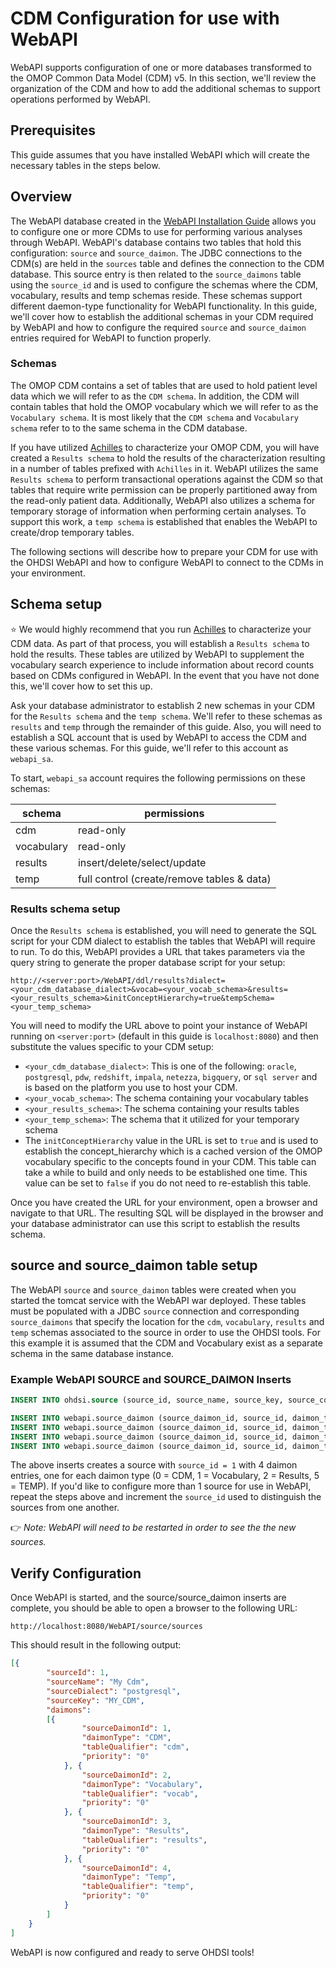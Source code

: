 # CDM Configuration for use with WebAPI

WebAPI supports configuration of one or more databases transformed to the OMOP Common Data Model (CDM) v5. In this section, we'll review the organization of the CDM and how to add the additional schemas to support operations performed by WebAPI.

## Prerequisites

This guide assumes that you have installed WebAPI which will create the necessary tables in the steps below.

## Overview

The WebAPI database created in the [WebAPI Installation Guide](WebAPI-Installation-Guide.md) allows you to configure one or more CDMs to use for performing various analyses through WebAPI. WebAPI's database contains two tables that hold this configuration: `source` and `source_daimon`. The JDBC connections to the CDM(s) are held in the `sources` table and defines the connection to the CDM database. This source entry is then related to the `source_daimons` table using the `source_id` and is used to configure the schemas where the CDM, vocabulary, results and temp schemas reside. These schemas support different daemon-type functionality for WebAPI functionality. In this guide, we'll cover how to establish the additional schemas in your CDM required by WebAPI and how to configure the required `source` and `source_daimon` entries required for WebAPI to function properly.

### Schemas

The OMOP CDM contains a set of tables that are used to hold patient level data which we will refer to as the `CDM schema`. In addition, the CDM will contain tables that hold the OMOP vocabulary which we will refer to as the `Vocabulary schema`. It is most likely that the `CDM schema` and `Vocabulary schema` refer to to the same schema in the CDM database.

If you have utilized [Achilles](https://github.com/OHDSI/Achilles) to characterize your OMOP CDM, you will have created a `Results schema` to hold the results of the characterization resulting in a number of tables prefixed with `Achilles` in it. WebAPI utilizes the same `Results schema` to perform transactional operations against the CDM so that tables that require write permission can be properly partitioned away from the read-only patient data. Additionally, WebAPI also utilizes a schema for temporary storage of information when performing certain analyses. To support this work, a `temp schema` is established that enables the WebAPI to create/drop temporary tables.

The following sections will describe how to prepare your CDM for use with the OHDSI WebAPI and how to configure WebAPI to connect to the CDMs in your environment.

## Schema setup

⭐️ We would highly recommend that you run [Achilles](https://github.com/OHDSI/Achilles) to characterize your CDM data. As part of that process, you will establish a `Results schema` to hold the results. These tables are utilized by WebAPI to supplement the vocabulary search experience to include information about record counts based on CDMs configured in WebAPI. In the event that you have not done this, we'll cover how to set this up.

Ask your database administrator to establish 2 new schemas in your CDM for the `Results schema` and the `temp schema`. We'll refer to these schemas as `results` and `temp` through the remainder of this guide. Also, you will need to establish a SQL account that is used by WebAPI to access the CDM and these various schemas. For this guide, we'll refer to this account as `webapi_sa`. 

To start, `webapi_sa` account requires the following permissions on these schemas:

| schema      | permissions                                 |
|-------------|---------------------------------------------|
| cdm         |  read-only                                  |
| vocabulary  |  read-only                                  |
| results     |  insert/delete/select/update                |
| temp        |  full control (create/remove tables & data) |


### Results schema setup

Once the `Results schema` is established, you will need to generate the SQL script for your CDM dialect to establish the tables that WebAPI will require to run. To do this, WebAPI provides a URL that takes parameters via the query string to generate the proper database script for your setup:

```
http://<server:port>/WebAPI/ddl/results?dialect=<your_cdm_database_dialect>&vocab=<your_vocab_schema>&results=<your_results_schema>&initConceptHierarchy=true&tempSchema=<your_temp_schema>
```

You will need to modify the URL above to point your instance of WebAPI running on `<server:port>` (default in this guide is `localhost:8080`) and then substitute the values specific to your CDM setup:

- `<your_cdm_database_dialect>`: This is one of the following: `oracle`, `postgresql`, `pdw`, `redshift`, `impala`, `netezza`, `bigquery`, or `sql server` and is based on the platform you use to host your CDM.
- `<your_vocab_schema>`: The schema containing your vocabulary tables
- `<your_results_schema>`: The schema containing your results tables
- `<your_temp_schema>`: The schema that it utilized for your temporary schema
- The `initConceptHierarchy` value in the URL is set to `true` and is used to establish the concept_hierarchy which is a cached version of the OMOP vocabulary specific to the concepts found in your CDM. This table can take a while to build and only needs to be established one time. This value can be set to `false` if you do not need to re-establish this table. 

Once you have created the URL for your environment, open a browser and navigate to that URL. The resulting SQL will be displayed in the browser and your database administrator can use this script to establish the results schema.

## source and source_daimon table setup

The WebAPI `source` and `source_daimon` tables were created when you started the tomcat service with the WebAPI war deployed.  These tables must be populated with a JDBC `source` connection and corresponding `source_daimons` that specify the location for the `cdm`, `vocabulary`, `results` and `temp` schemas associated to the source in order to use the OHDSI tools. For this example it is assumed that the CDM and Vocabulary exist as a separate schema in the same database instance.  

### Example WebAPI SOURCE and SOURCE_DAIMON Inserts

```sql
INSERT INTO ohdsi.source (source_id, source_name, source_key, source_connection, source_dialect) VALUES (1, 'My Cdm', 'MY_CDM', ' jdbc:postgresql://server:5432/cdm?user={user}&password={password}', 'postgresql');

INSERT INTO webapi.source_daimon (source_daimon_id, source_id, daimon_type, table_qualifier, priority) VALUES (1,1,0, 'cdm', 0);
INSERT INTO webapi.source_daimon (source_daimon_id, source_id, daimon_type, table_qualifier, priority) VALUES (2,1,1, 'vocab', 0);
INSERT INTO webapi.source_daimon (source_daimon_id, source_id, daimon_type, table_qualifier, priority) VALUES (3,1,2, 'results', 0);
INSERT INTO webapi.source_daimon (source_daimon_id, source_id, daimon_type, table_qualifier, priority) VALUES (4,1,5, 'temp', 0);

```

The above inserts creates a source with `source_id = 1` with 4 daimon entries, one for each daimon type (0 = CDM, 1 = Vocabulary, 2 = Results, 5 = TEMP). If you'd like to configure more than 1 source for use in WebAPI, repeat the steps above and increment the `source_id` used to distinguish the sources from one another.

👉 _Note: WebAPI will need to be restarted in order to see the the new sources._

## Verify Configuration
Once WebAPI is started, and the source/source_daimon inserts are complete, you should be able to open a browser to the following URL:
```
http://localhost:8080/WebAPI/source/sources
```
This should result in the following output:
```json
[{
		"sourceId": 1,
		"sourceName": "My Cdm",
		"sourceDialect": "postgresql",
		"sourceKey": "MY_CDM",
		"daimons":
		[{
				"sourceDaimonId": 1,
				"daimonType": "CDM",
				"tableQualifier": "cdm",
				"priority": "0"
			}, {
				"sourceDaimonId": 2,
				"daimonType": "Vocabulary",
				"tableQualifier": "vocab",
				"priority": "0"
			}, {
				"sourceDaimonId": 3,
				"daimonType": "Results",
				"tableQualifier": "results",
				"priority": "0"
			}, {
				"sourceDaimonId": 4,
				"daimonType": "Temp",
				"tableQualifier": "temp",
				"priority": "0"
			}
		]
	}
]
```

WebAPI is now configured and ready to serve OHDSI tools!
